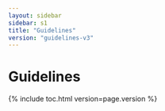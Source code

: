 ```yaml
---
layout: sidebar
sidebar: s1
title: "Guidelines"
version: "guidelines-v3"
---
```

<h1>Guidelines</h1>

{% include toc.html version=page.version %}